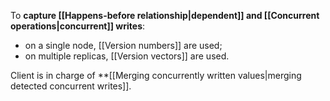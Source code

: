 To **capture [[Happens-before relationship|dependent]] and [[Concurrent operations|concurrent]] writes**:
- on a single node, [[Version numbers]] are used;
- on multiple replicas, [[Version vectors]] are used.

Client is in charge of **[[Merging concurrently written values|merging detected concurrent writes]].